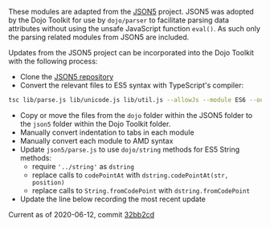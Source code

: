 These modules are adapted from the [JSON5](https://github.com/json5/json5) project. JSON5 was adopted by
the Dojo Toolkit for use by `dojo/parser` to facilitate parsing data attributes without using the unsafe
JavaScript function `eval()`. As such only the parsing related modules from JSON5 are included.

Updates from the JSON5 project can be incorporated into the Dojo Toolkit with the following process:

* Clone the [JSON5 repository](https://github.com/json5/json5.git)
* Convert the relevant files to ES5 syntax with TypeScript's compiler:
```bash
tsc lib/parse.js lib/unicode.js lib/util.js --allowJs --module ES6 --outDir dojo --removeComments --target ES5
```
* Copy or move the files from the `dojo` folder within the JSON5 folder to the `json5` folder within the Dojo
Toolkit folder.
* Manually convert indentation to tabs in each module
* Manually convert each module to AMD syntax
* Update `json5/parse.js` to use `dojo/string` methods for ES5 String methods:
  * require `'../string'` as `dstring`
  * replace calls to `codePointAt` with `dstring.codePointAt(str, position)`
  * replace calls to `String.fromCodePoint` with `dstring.fromCodePoint`
* Update the line below recording the most recent update

Current as of 2020-06-12, commit [32bb2cd](https://github.com/json5/json5/commit/32bb2cdae4864b2ac80a6d9b4045efc4cc54f47a)
